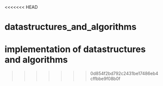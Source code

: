 <<<<<<< HEAD
# datastructures_and_algorithms
implementation of datastructures and algorithms
=======

>>>>>>> 0d854f2bd792c2431be17486eb4cffbbe9f08b0f
